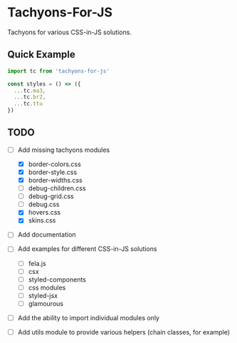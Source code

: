 # Tachyons-For-JS

Tachyons for various CSS-in-JS solutions.

## Quick Example

```js
import tc from 'tachyons-for-js'

const styles = () => ({
  ...tc.ma3,
  ...tc.br2,
  ...tc.ttu
})
```

## TODO

- [ ] Add missing tachyons modules
  - [x] border-colors.css
  - [x] border-style.css
  - [x] border-widths.css
  - [ ] debug-children.css
  - [ ] debug-grid.css
  - [ ] debug.css
  - [x] hovers.css
  - [x] skins.css

- [ ] Add documentation

- [ ] Add examples for different CSS-in-JS solutions
  - [ ] fela.js
  - [ ] csx
  - [ ] styled-components
  - [ ] css modules
  - [ ] styled-jsx
  - [ ] glamourous

- [ ] Add the ability to import individual modules only
- [ ] Add utils module to provide various helpers (chain classes, for example)
